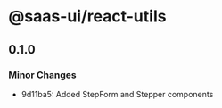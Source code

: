 # @saas-ui/react-utils

## 0.1.0

### Minor Changes

- 9d11ba5: Added StepForm and Stepper components
